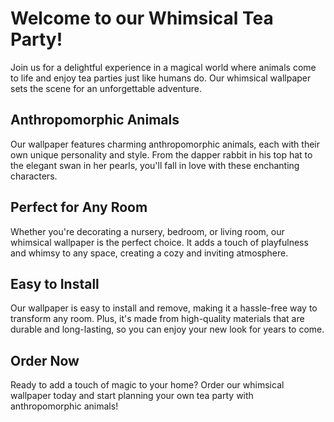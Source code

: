 <!--font:Poppins-->

# Welcome to our Whimsical Tea Party!

Join us for a delightful experience in a magical world where animals come to life and enjoy tea parties just like humans do. Our whimsical wallpaper sets the scene for an unforgettable adventure.

## Anthropomorphic Animals

Our wallpaper features charming anthropomorphic animals, each with their own unique personality and style. From the dapper rabbit in his top hat to the elegant swan in her pearls, you'll fall in love with these enchanting characters.

## Perfect for Any Room

Whether you're decorating a nursery, bedroom, or living room, our whimsical wallpaper is the perfect choice. It adds a touch of playfulness and whimsy to any space, creating a cozy and inviting atmosphere.

## Easy to Install

Our wallpaper is easy to install and remove, making it a hassle-free way to transform any room. Plus, it's made from high-quality materials that are durable and long-lasting, so you can enjoy your new look for years to come.

## Order Now

Ready to add a touch of magic to your home? Order our whimsical wallpaper today and start planning your own tea party with anthropomorphic animals!

<!--

Write me markdown content of website with wallpaper:

"A whimsical tea party with anthropomorphic animals"

The header of the page should not be copy of the text but rather a real content of the website which is using this wallpaper.


---


# Welcome to our Whimsical Tea Party!

Join us for a delightful experience in a magical world where animals come to life and enjoy tea parties just like humans do. Our whimsical wallpaper sets the scene for an unforgettable adventure.

## Anthropomorphic Animals

Our wallpaper features charming anthropomorphic animals, each with their own unique personality and style. From the dapper rabbit in his top hat to the elegant swan in her pearls, you'll fall in love with these enchanting characters.

## Perfect for Any Room

Whether you're decorating a nursery, bedroom, or living room, our whimsical wallpaper is the perfect choice. It adds a touch of playfulness and whimsy to any space, creating a cozy and inviting atmosphere.

## Easy to Install

Our wallpaper is easy to install and remove, making it a hassle-free way to transform any room. Plus, it's made from high-quality materials that are durable and long-lasting, so you can enjoy your new look for years to come.

## Order Now

Ready to add a touch of magic to your home? Order our whimsical wallpaper today and start planning your own tea party with anthropomorphic animals!


---


Write me a Google font which is best fitting for the website.

Pick from the list:
- Orbitron
- Great Vibes
- Raleway
- Poppins
- Cormorant Garamond
- Lobster
- Alegreya
- Barlow Condensed
- Cabin
- Creepster
- Roboto
- IBM Plex Sans
- Inter
- Montserrat
- Dancing Script
- Cinzel Decorative
- Playfair Display
- Open Sans
- Cinzel
- Exo 2
- Lato
- Futura


Write just the font name nothing else.


---


Poppins

-->
